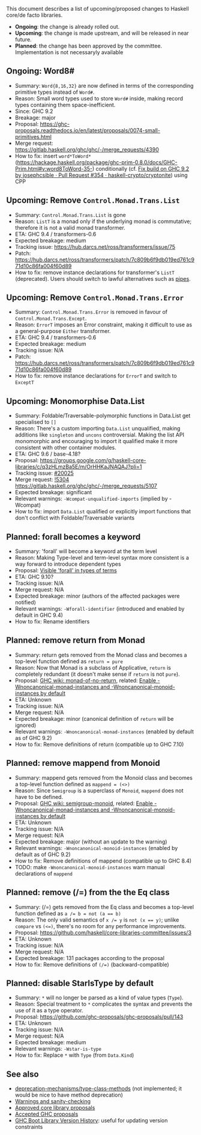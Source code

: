 This document describes a list of upcoming/proposed changes to Haskell core/de facto libraries.

* **Ongoing**: the change is already rolled out.
* **Upcoming**: the change is made upstream, and will be released in near future.
* **Planned**: the change has been approved by the committee. Implementation is not necessaryly available

Ongoing: Word8#
----

* Summary: `Word{8,16,32}` are now defined in terms of the corresponding primitive types instead of `Word#`.
* Reason: Small word types used to store `Word#` inside, making record types containing them space-inefficient.
* Since: GHC 9.2
* Breakage: major
* Proposal: https://ghc-proposals.readthedocs.io/en/latest/proposals/0074-small-primitives.html
* Merge request: https://gitlab.haskell.org/ghc/ghc/-/merge_requests/4390
* How to fix: insert `word*ToWord*` (https://hackage.haskell.org/package/ghc-prim-0.8.0/docs/GHC-Prim.html#v:word8ToWord-35-) conditionally (cf. [Fix build on GHC 9.2 by josephcsible · Pull Request #354 · haskell-crypto/cryptonite](https://github.com/haskell-crypto/cryptonite/pull/354/files)) using CPP

Upcoming: Remove `Control.Monad.Trans.List`
----

* Summary: `Control.Monad.Trans.List` is gone
* Reason: `ListT` is a monad only if the underlying monad is commutative; therefore it is not a valid monad transformer.
* ETA: GHC 9.4 / transformers-0.6
* Expected breakage: medium
* Tracking issue: https://hub.darcs.net/ross/transformers/issue/75
* Patch: https://hub.darcs.net/ross/transformers/patch/7c809b6f9db019ed761c971d10c86fa004f60d89
* How to fix: remove instance declarations for transformer's `ListT` (deprecated).
    Users should switch to lawful alternatives such as [pipes](https://hackage.haskell.org/package/pipes-4.3.16/docs/Pipes.html#g:5).

Upcoming: Remove `Control.Monad.Trans.Error`
----

* Summary: `Control.Monad.Trans.Error` is removed in favour of `Control.Monad.Trans.Except`.
* Reason: `ErrorT` imposes an Error constraint, making it difficult to use as a general-purpose `Either` transformer.
* ETA: GHC 9.4 / transformers-0.6
* Expected breakage: medium
* Tracking issue: N/A
* Patch: https://hub.darcs.net/ross/transformers/patch/7c809b6f9db019ed761c971d10c86fa004f60d89
* How to fix: remove instance declarations for `ErrorT` and switch to `ExceptT`

Upcoming: Monomorphise Data.List
----

* Summary: Foldable/Traversable-polymorphic functions in Data.List get specialised to `[]`
* Reason: There's a custom importing `Data.List` unqualified, making additions like `singleton` and `uncons` controversial. Making the list API monomorphic and encouraging to import it qualified make it more consistent with other container modules.
* ETA: GHC 9.6 / base-4.18?
* Proposal: https://groups.google.com/g/haskell-core-libraries/c/q3zHLmzBa5E/m/OrHHKaJNAQAJ?pli=1
* Tracking issue: [#20025](https://gitlab.haskell.org/ghc/ghc/-/issues/20025)
* Merge request: [!5304](https://gitlab.haskell.org/ghc/ghc/-/merge_requests/5304)
https://gitlab.haskell.org/ghc/ghc/-/merge_requests/5107
* Expected breakage: significant
* Relevant warnings: `-Wcompat-unqualified-imports` (implied by -Wcompat)
* How to fix: import `Data.List` qualified or explicitly import functions that don't conflict with Foldable/Traversable variants

Planned: forall becomes a keyword
----

* Summary: 'forall' will become a keyword at the term level
* Reason: Making Type-level and term-level syntax more consistent is a way forward to introduce dependent types
* Proposal: [Visible 'forall' in types of terms](https://github.com/ghc-proposals/ghc-proposals/pull/281)
* ETA: GHC 9.10?
* Tracking issue: N/A
* Merge request: N/A
* Expected breakage: minor (authors of the affected packages were notified)
* Relevant warnings: `-Wforall-identifier` (introduced and enabled by default in GHC 9.4)
* How to fix: Rename identifiers

Planned: remove return from Monad
----

* Summary: return gets removed from the Monad class and becomes a top-level function defined as `return = pure`
* Reason: Now that Monad is a subclass of Applicative, `return` is completely redundant (it doesn't make sense if `return` is not `pure`).
* Proposal: [GHC wiki: monad-of-no-return](https://gitlab.haskell.org/ghc/ghc/-/wikis/proposal/monad-of-no-return), related: [Enable -Wnoncanonical-monad-instances and -Wnoncanonical-monoid-instances by default](https://github.com/ghc-proposals/ghc-proposals/pull/314)
* ETA: Unknown
* Tracking issue: N/A
* Merge request: N/A
* Expected breakage: minor (canonical definition of `return` will be ignored)
* Relevant warnings: `-Wnoncanonical-monad-instances` (enabled by default as of GHC 9.2)
* How to fix: Remove definitions of return (compatible up to GHC 7.10)

Planned: remove mappend from Monoid
----

* Summary: mappend gets removed from the Monoid class and becomes a top-level function defined as `mappend = (<>)`
* Reason: Since `Semigroup` is a superclass of `Monoid`, `mappend` does not have to be defined.
* Proposal: [GHC wiki: semigroup-monoid](https://gitlab.haskell.org/ghc/ghc/-/wikis/proposal/semigroup-monoid), related: [Enable -Wnoncanonical-monad-instances and -Wnoncanonical-monoid-instances by default](https://github.com/ghc-proposals/ghc-proposals/pull/314)
* ETA: Unknown
* Tracking issue: N/A
* Merge request: N/A
* Expected breakage: major (without an update to the warning)
* Relevant warnings: `-Wnoncanonical-monoid-instances` (enabled by default as of GHC 9.2)
* How to fix: Remove definitions of mappend (compatible up to GHC 8.4)
* TODO: make `-Wnoncanonical-monoid-instances` warn manual declarations of `mappend`

Planned: remove (/=) from the the Eq class
----

* Summary: (/=) gets removed from the Eq class and becomes a top-level function defined as `a /= b = not (a == b)`
* Reason: The only valid semantics of `x /= y` is `not (x == y)`; unlike `compare` vs `(<=)`, there's no room for any performance improvements.
* Proposal: https://github.com/haskell/core-libraries-committee/issues/3
* ETA: Unknown
* Tracking issue: N/A
* Merge request: N/A
* Expected breakage: 131 packages according to the proposal
* How to fix: Remove definitions of `(/=)` (backward-compatible)


Planned: disable StarIsType by default
----

* Summary: `*` will no longer be parsed as a kind of value types (`Type`).
* Reason: Special treatment to `*` complicates the syntax and prevents the use of it as a type operator.
* Proposal: https://github.com/ghc-proposals/ghc-proposals/pull/143
* ETA: Unknown
* Tracking issue: N/A
* Merge request: N/A
* Expected breakage: medium
* Relevant warnings: `-Wstar-is-type`
* How to fix: Replace `*` with `Type` (from `Data.Kind`)

See also
----

* [deprecation-mechanisms/type-class-methods](https://gitlab.haskell.org/ghc/ghc/-/wikis/design/deprecation-mechanisms/type-class-methods) (not implemented; it would be nice to have method deprecation)
* [Warnings and sanity-checking](https://downloads.haskell.org/~ghc/latest/docs/html/users_guide/using-warnings.html)
* [Approved core library proposals](https://github.com/haskell/core-libraries-committee/issues?q=is%3Aissue+is%3Aclosed+label%3Aapproved)
* [Accepted GHC proposals](https://github.com/ghc-proposals/ghc-proposals/pulls?q=is%3Apr+is%3Aclosed+label%3AAccepted)
* [GHC Boot Library Version History](https://gitlab.haskell.org/ghc/ghc/-/wikis/commentary/libraries/version-history): useful for updating version constraints
